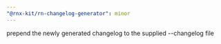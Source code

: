 ```yaml
---
"@rnx-kit/rn-changelog-generator": minor
---
```


prepend the newly generated changelog to the supplied --changelog file
